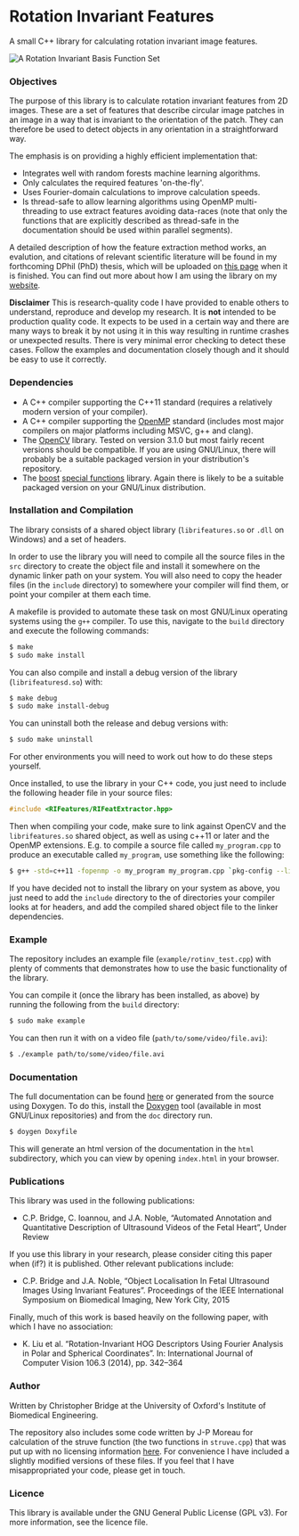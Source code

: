 # Rotation Invariant Features

A small C++ library for calculating rotation invariant image features.

![A Rotation Invariant Basis Function Set](https://github.com/CPBrudge/RIFeatures/raw/master/README.png)

### Objectives

The purpose of this library is to calculate rotation invariant features from 2D
images. These are a set of features that describe circular image patches in an
image in a way that is invariant to the orientation of the patch. They can
therefore be used to detect objects in any orientation in a straightforward way.

The emphasis is on providing a highly efficient implementation that:
* Integrates well with random forests machine learning algorithms.
* Only calculates the required features 'on-the-fly'.
* Uses Fourier-domain calculations to improve calculation speeds.
* Is thread-safe to allow learning algorithms using OpenMP multi-threading to use
extract features avoiding data-races (note that only the functions that are explicitly
described as thread-safe in the documentation should be used within parallel segments).

A detailed description of how the feature extraction method works, an evalution,
and citations of relevant scientific literature will be found in my forthcoming
DPhil (PhD) thesis, which will be uploaded on
[this page](https://chrispbridge.wordpress.com/publications/) when it is finished.
You can find out more about how I am using the library on my
[website](https://chrispbridge.wordpress.com/).

**Disclaimer** This is research-quality code I have provided to enable others
to understand, reproduce and develop my research. It is **not** intended to be
production quality code. It expects to be used in a certain way and there are
many ways to break it by not using it in this way resulting in runtime crashes
or unexpected results. There is very minimal error checking to detect these cases.
Follow the examples and documentation closely though and it should be easy to use
it correctly.

### Dependencies

* A C++ compiler supporting the C++11 standard (requires a relatively modern version of your compiler).
* A C++ compiler supporting the [OpenMP](http://openmp.org/wp/) standard (includes most major compilers on major platforms including MSVC, g++ and clang).
* The [OpenCV](http://opencv.org) library. Tested on version 3.1.0 but most fairly recent
versions should be compatible. If you are using GNU/Linux, there will probably
be a suitable packaged version in your distribution's repository.
* The [boost](http://www.boost.org) [special functions](http://www.boost.org/doc/libs/1_62_0/libs/math/doc/html/special.html) library. Again there is likely to be a suitable packaged version on your GNU/Linux distribution.

### Installation and Compilation

The library consists of a shared object library (`librifeatures.so` or `.dll` on
Windows) and a set of headers.

In order to use the library you will need to compile all the source files in the
`src` directory to create the object file and install it somewhere on the dynamic linker
path on your system. You will also need to copy the header files (in the `include`
directory) to somewhere your compiler will find them, or point your compiler at them each time.

A makefile is provided to automate these task on most GNU/Linux operating systems
using the `g++` compiler. To use this, navigate to the `build` directory and
execute the following commands:

```bash
$ make
$ sudo make install
```

You can also compile and install a debug version of the library (`librifeaturesd.so`) with:

```bash
$ make debug
$ sudo make install-debug
```

You can uninstall both the release and debug versions with:

```bash
$ sudo make uninstall
```

For other environments you will need to work out how to do these steps yourself.

Once installed, to use the library in your C++ code, you just need to include the
following header file in your source files:
```c++
#include <RIFeatures/RIFeatExtractor.hpp>
```

Then when compiling your code, make sure to link against OpenCV and the `librifeatures.so`
shared object, as well as using c++11 or later and the OpenMP extensions. E.g. to compile a source file called `my_program.cpp` to produce an executable called `my_program`, use something like the following:

```bash
$ g++ -std=c++11 -fopenmp -o my_program my_program.cpp `pkg-config --libs opencv` -lrifeatures
```

If you have decided not to install the library on your system as above, you just
need to add the `include` directory to the of directories your compiler looks at
for headers, and add the compiled shared object file to the linker dependencies.

### Example

The repository includes an example file (`example/rotinv_test.cpp`) with plenty of comments that demonstrates how to use the basic functionality of the library.

You can compile it (once the library has been installed, as above) by running the
following from the `build` directory:

```bash
$ sudo make example
```

You can then run it with on a video file (`path/to/some/video/file.avi`):

```bash
$ ./example path/to/some/video/file.avi
```

### Documentation

The full documentation can be found [here](https://cpbridge.github.io/RIFeatures/) or generated from the source using Doxygen. To do this, install the [Doxygen](http://doxygen.org)
tool (available in most GNU/Linux repositories) and from the `doc` directory run.

```bash
$ doygen Doxyfile
```

This will generate an html version of the documentation in the `html` subdirectory,
which you can view by opening `index.html` in your browser.

### Publications

This library was used in the following publications:
* C.P. Bridge, C. Ioannou, and J.A. Noble, “Automated Annotation and Quantitative Description of Ultrasound Videos of the Fetal Heart”, Under Review

If you use this library in your research, please consider citing this paper when (if?) it is published. Other relevant publications include:

* C.P. Bridge and J.A. Noble, “Object Localisation In Fetal Ultrasound Images Using Invariant Features”. Proceedings of the IEEE International Symposium on Biomedical Imaging, New York City, 2015

Finally, much of this work is based heavily on the following paper, with which
I have no association:

* K. Liu et al. “Rotation-Invariant HOG Descriptors Using Fourier Analysis in Polar
and Spherical Coordinates”. In: International Journal of Computer Vision 106.3
(2014), pp. 342–364

### Author

Written by Christopher Bridge at the University of Oxford's Institute of Biomedical
Engineering.

The repository also includes some code written by J-P Moreau for calculation of the
struve function (the two functions in `struve.cpp`) that was put up with no licensing
information [here](http://jean-pierre.moreau.pagesperso-orange.fr/c_function2.html). For convenience I have included a slightly modified versions of these files. If you feel
that I have misappropriated your code, please get in touch.

### Licence

This library is available under the GNU General Public License (GPL v3). For more information, see the licence file.
